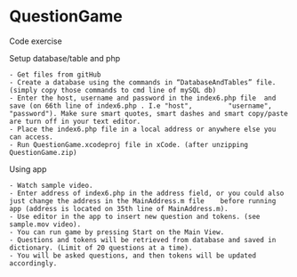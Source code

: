 # QuestionGame
Code exercise


Setup database/table and php

    - Get files from gitHub
    - Create a database using the commands in “DatabaseAndTables” file. (simply copy those commands to cmd line of mySQL db)
    - Enter the host, username and password in the index6.php file  and save (on 66th line of index6.php . I.e "host",         "username", "password"). Make sure smart quotes, smart dashes and smart copy/paste are turn off in your text editor.
    - Place the index6.php file in a local address or anywhere else you can access. 
    - Run QuestionGame.xcodeproj file in xCode. (after unzipping QuestionGame.zip)


Using app

    - Watch sample video.
    - Enter address of index6.php in the address field, or you could also just change the address in the MainAddress.m file    before running app (address is located on 35th line of MainAddress.m).
    - Use editor in the app to insert new question and tokens. (see sample.mov video).
    - You can run game by pressing Start on the Main View.
    - Questions and tokens will be retrieved from database and saved in dictionary. (Limit of 20 questions at a time).
    - You will be asked questions, and then tokens will be updated accordingly. 
